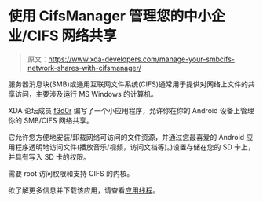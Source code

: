 # 使用 CifsManager 管理您的中小企业/CIFS 网络共享

> 原文：<https://www.xda-developers.com/manage-your-smbcifs-network-shares-with-cifsmanager/>

服务器消息块(SMB)或通用互联网文件系统(CIFS)通常用于提供对网络上文件的共享访问，主要涉及运行 MS Windows 的计算机。

XDA 论坛成员 [f3d0r](http://forum.xda-developers.com/member.php?u=418988) 编写了一个小应用程序，允许你在你的 Android 设备上管理你的 SMB/CIFS 网络共享。

它允许您方便地安装/卸载网络可访问的文件资源，并通过您最喜爱的 Android 应用程序透明地访问文件(播放音乐/视频，访问文档等)。)设置存储在您的 SD 卡上，并具有写入 SD 卡的权限。

需要 root 访问权限和支持 CIFS 的内核。

欲了解更多信息并下载该应用，请查看[应用线程](http://forum.xda-developers.com/showthread.php?t=756158)。